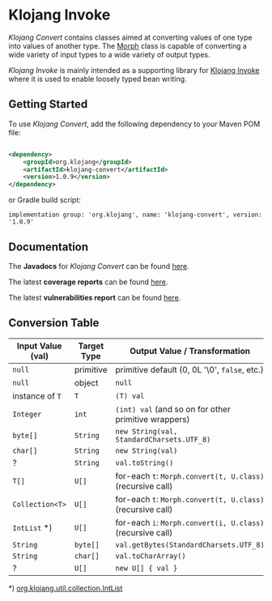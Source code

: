 # Klojang Invoke

_Klojang Convert_ contains classes aimed at converting values of one type into values of
another type. The
[Morph](https://klojang4j.github.io/klojang-convert/api/org.klojang.convert/org/klojang/convert/Morph.html)
class is capable of converting a wide variety of input types to a wide variety of
output types.

_Klojang Invoke_ is mainly intended as a supporting library for
[Klojang Invoke](https://github.com/klojang4j/klojang-invoke) where it is used to enable
loosely typed bean writing.

## Getting Started

To use _Klojang Convert_, add the following dependency to your Maven POM file:

```xml

<dependency>
    <groupId>org.klojang</groupId>
    <artifactId>klojang-convert</artifactId>
    <version>1.0.9</version>
</dependency>
```

or Gradle build script:

```
implementation group: 'org.klojang', name: 'klojang-convert', version: '1.0.9'
```

## Documentation

The **Javadocs** for _Klojang Convert_ can be
found [here](https://klojang4j.github.io/klojang-convert/api).

The latest **coverage reports** can be
found [here](https://klojang4j.github.io/klojang-convert/coverage).

The latest **vulnerabilities report** can be found
[here](https://klojang4j.github.io/klojang-convert/vulnerabilities/dependency-check-report.html).

## Conversion Table

| Input Value (val) | Target Type | Output Value / Transformation                              | 
|-------------------|-------------|------------------------------------------------------------|
| `null`            | primitive   | primitive default (0, 0L '\0', `false`, etc.)              |
| `null`            | object      | `null`                                                     |
| instance of `T`   | `T`         | `(T) val`                                                  |
| `Integer`         | `int`       | `(int) val`  (and so on for other primitive wrappers)      |
| `byte[]`          | `String`    | `new String(val, StandardCharsets.UTF_8)`                  |
| `char[]`          | `String`    | `new String(val)`                                          |
| ?                 | `String`    | `val.toString()`                                           |
| `T[]`             | `U[]`       | for-each `t`: `Morph.convert(t, U.class)` (recursive call) |
| `Collection<T>`   | `U[]`       | for-each `t`: `Morph.convert(t, U.class)` (recursive call) |
| `IntList` *)      | `U[]`       | for-each `i`: `Morph.convert(i, U.class)` (recursive call) |
| `String`          | `byte[]`    | `val.getBytes(StandardCharsets.UTF_8)`                     |
| `String`          | `char[]`    | `val.toCharArray()`                                        |
| ?                 | `U[]`       | `new U[] { val }`                                          |


*) [org.klojang.util.collection.IntList](https://klojang4j.github.io/klojang-util/api/org.klojang.util/org/klojang/util/collection/IntList.html)


